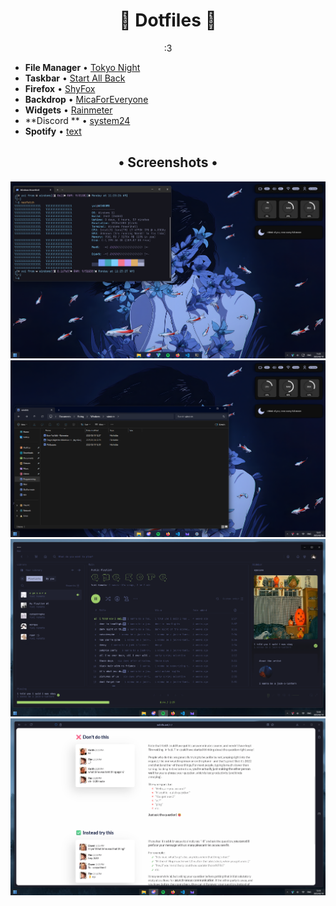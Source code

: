 <div align="center">
    <h1>🎇 Dotfiles 🎇</h1>
</div>

<div align="center">
:3
</div>

- **File Manager** • [Tokyo Night](https://www.deviantart.com/niivu/art/Tokyo-Night-for-Windows-11-970381220)
- **Taskbar** • [Start All Back](https://www.startallback.com/)
- **Firefox** • [ShyFox](https://github.com/Naezr/ShyFox)
- **Backdrop** • [MicaForEveryone](https://github.com/MicaForEveryone/MicaForEveryone/releases)
- **Widgets** • [Rainmeter](https://www.rainmeter.net/)
- **Discord ** • [system24](https://github.com/refact0r/system24)
- **Spotify** • [text](https://github.com/spicetify/spicetify-themes/tree/master/text)

<div align='center'>
    <div align="center">
    <h2>• Screenshots •</h2>
    <img src='./Previews/4.png'>
    <img src='./Previews/1.png'>
    <img src='./Previews/2.png'>
    <img src='./Previews/3.png'>
    </div>
</div>

<br/>
<br/>

